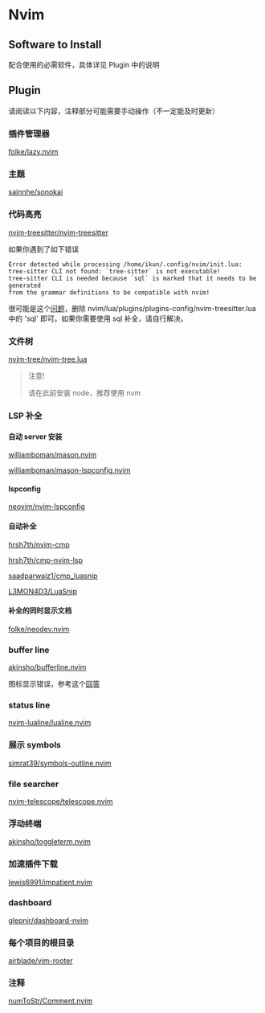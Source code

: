 # Nvim

## Software to Install

配合使用的必需软件，具体详见 Plugin 中的说明

## Plugin

请阅读以下内容，注释部分可能需要手动操作（不一定能及时更新）

### 插件管理器

[folke/lazy.nvim](https://github.com/folke/lazy.nvim)

### 主题

[sainnhe/sonokai](https://github.com/sainnhe/sonokai)

### 代码高亮

[nvim-treesitter/nvim-treesitter](https://github.com/nvim-treesitter/nvim-treesitter)

如果你遇到了如下错误

```
Error detected while processing /home/ikun/.config/nvim/init.lua:
tree-sitter CLI not found: `tree-sitter` is not executable!
tree-sitter CLI is needed because `sql` is marked that it needs to be generated
from the grammar definitions to be compatible with nvim!
```

很可能是这个[问题](https://github.com/nvim-treesitter/nvim-treesitter/issues/2064)，删除 nvim/lua/plugins/plugins-config/nvim-treesitter.lua 中的 'sql' 即可。如果你需要使用 sql 补全，请自行解决。

### 文件树

[nvim-tree/nvim-tree.lua](https://github.com/nvim-tree/nvim-tree.lua)

> 注意!
>
> 请在此前安装 node，推荐使用 nvm

### LSP 补全

#### 自动 server 安装

[williamboman/mason.nvim](https://github.com/williamboman/mason.nvim)

[williamboman/mason-lspconfig.nvim](https://github.com/williamboman/mason-lspconfig.nvim)

#### lspconfig

[neovim/nvim-lspconfig](https://github.com/neovim/nvim-lspconfig)

#### 自动补全

[hrsh7th/nvim-cmp](https://github.com/hrsh7th/nvim-cmp)

[hrsh7th/cmp-nvim-lsp](https://github.com/hrsh7th/cmp-nvim-lsp)

[saadparwaiz1/cmp_luasnip](https://github.com/saadparwaiz1/cmp_luasnip)

[L3MON4D3/LuaSnip](https://github.com/L3MON4D3/LuaSnip)

#### 补全的同时显示文档

[folke/neodev.nvim](https://github.com/folke/neodev.nvim)

### buffer line

[akinsho/bufferline.nvim](https://github.com/akinsho/bufferline.nvim)

图标显示错误，参考这个[回答](https://zhuanlan.zhihu.com/p/586443435)

### status line

[nvim-lualine/lualine.nvim](https://github.com/nvim-lualine/lualine.nvim)

### 展示 symbols

[simrat39/symbols-outline.nvim](https://github.com/simrat39/symbols-outline.nvim)

### file searcher

[nvim-telescope/telescope.nvim](https://github.com/nvim-telescope/telescope.nvim)

### 浮动终端

[akinsho/toggleterm.nvim](https://github.com/akinsho/toggleterm.nvim)

### 加速插件下载

[lewis6991/impatient.nvim](https://github.com/lewis6991/impatient.nvim)

### dashboard

[glepnir/dashboard-nvim](https://github.com/glepnir/dashboard-nvim)

### 每个项目的根目录

[airblade/vim-rooter](https://github.com/airblade/vim-rooter)

### 注释

[numToStr/Comment.nvim](https://github.com/numToStr/Comment.nvim)
